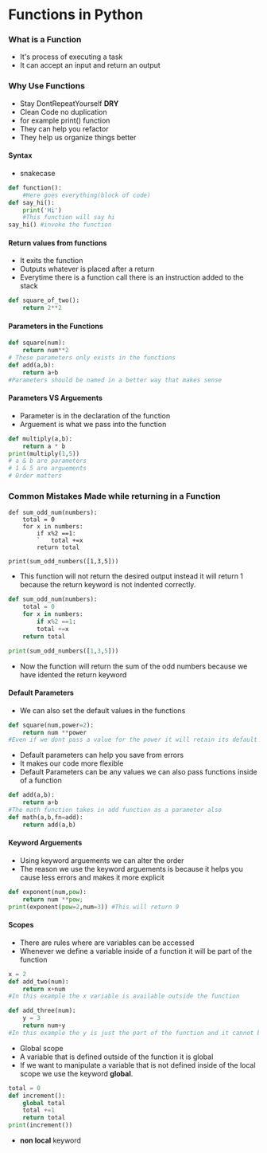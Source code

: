 # Functions in Python

### What is a Function
* It's process of executing a task
* It can accept an input and return an output

### Why Use Functions
* Stay DontRepeatYourself **DRY** 
* Clean Code no duplication
* for example print() function
* They can help you refactor
* They help us organize things better

#### Syntax
* snakecase
```Python
def function():
    #Here goes everything(block of code)
def say_hi():
    print('Hi')
    #This function will say hi
say_hi() #invoke the function
```

#### Return values from functions
* It exits the function
* Outputs whatever is placed after a return
* Everytime there is a function call there is an instruction added to the stack
```Python
def square_of_two():
    return 2**2

```

#### Parameters in the Functions

```Python
def square(num):
    return num**2
# These parameters only exists in the functions
def add(a,b):
    return a+b    
#Parameters should be named in a better way that makes sense
```

#### Parameters VS Arguements
* Parameter is in the declaration of the function
* Arguement is what we pass into the function

```Python
def multiply(a,b):
    return a * b
print(multiply(1,5))
# a & b are parameters
# 1 & 5 are arguements
# Order matters
```

### Common Mistakes Made while returning in a Function
```Python3
def sum_odd_num(numbers):
    total = 0
    for x in numbers:
        if x%2 ==1:
        `   total +=x
        return total

print(sum_odd_numbers([1,3,5]))        
```
* This function will not return the desired output instead it will return 1 because the return keyword is not indented correctly.
```Python
def sum_odd_num(numbers):
    total = 0
    for x in numbers:
        if x%2 ==1:
        total +=x
    return total

print(sum_odd_numbers([1,3,5]))  
```

* Now the function will return the sum of the odd numbers because we have idented the return keyword

#### Default Parameters
* We can also set the default values in the functions

```Python
def square(num,power=2):
    return num **power
#Even if we dont pass a value for the power it will retain its default value 2
```

* Default parameters can help you save from errors
* It makes our code more flexible
* Default Parameters can be any values we can also pass functions inside of a function

```Python
def add(a,b):
    return a+b
#The math function takes in add function as a parameter also
def math(a,b,fn=add):
    return add(a,b)
```

#### Keyword Arguements
* Using keyword arguements we can alter the order
* The reason we use the keyword arguements is because it helps you cause less errors and makes it more explicit
```Python
def exponent(num,pow):
    return num **pow;
print(exponent(pow=2,num=3)) #This will return 9 
```

#### Scopes
* There are rules where are variables can be accessed
* Whenever we define a variable inside of a function it will be part of the function

```Python
x = 2
def add_two(num):
    return x+num
#In this example the x variable is available outside the function

def add_three(num):
    y = 3
    return num+y
#In this example the y is just the part of the function and it cannot be accessed from outside    
```

* Global scope
* A variable that is defined outside of the function it is global
* If we want to manipulate a variable that is not defined inside of the local scope we use the keyword **global**.

```Python
total = 0
def increment():
    global total
    total +=1
    return total
print(increment())
```

* **non local** keyword 

